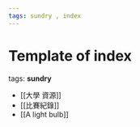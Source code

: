 ```yaml
---
tags: sundry , index
---
```


# Template of index

tags:   __sundry__

- [[大學 資源]]
- [[比賽紀錄]]
- [[A light bulb]]
